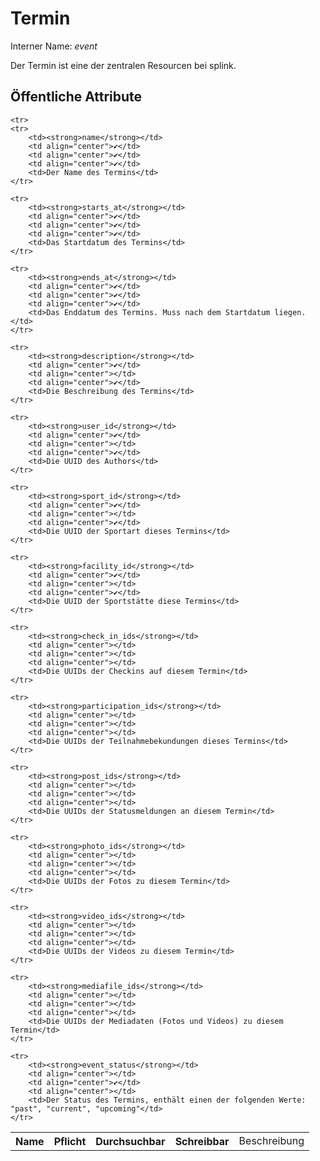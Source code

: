 # Termin

Interner Name: *event*

Der Termin ist eine der zentralen Resourcen bei splink. 

## Öffentliche Attribute


<table>
	<tr>
		<th align="left">Name</th>
		<th>Pflicht</th>
		<th>Durchsuchbar</th>
		<th>Schreibbar</th>
		<td>Beschreibung</td>
	</tr>

	<tr>
	<tr>
		<td><strong>name</strong></td>
		<td align="center">✔</td>
		<td align="center">✔</td>
		<td align="center">✔</td>
		<td>Der Name des Termins</td>
	</tr>

	<tr>
		<td><strong>starts_at</strong></td>
		<td align="center">✔</td>
		<td align="center">✔</td>
		<td align="center">✔</td>
		<td>Das Startdatum des Termins</td>
	</tr>

	<tr>
		<td><strong>ends_at</strong></td>
		<td align="center">✔</td>
		<td align="center">✔</td>
		<td align="center">✔</td>
		<td>Das Enddatum des Termins. Muss nach dem Startdatum liegen.</td>
	</tr>

	<tr>
		<td><strong>description</strong></td>
		<td align="center">✔</td>
		<td align="center"></td>
		<td align="center">✔</td>
		<td>Die Beschreibung des Termins</td>
	</tr>

	<tr>
		<td><strong>user_id</strong></td>
		<td align="center">✔</td>
		<td align="center"></td>
		<td align="center">✔</td>
		<td>Die UUID des Authors</td>
	</tr>

	<tr>
		<td><strong>sport_id</strong></td>
		<td align="center">✔</td>
		<td align="center"></td>
		<td align="center">✔</td>
		<td>Die UUID der Sportart dieses Termins</td>
	</tr>

	<tr>
		<td><strong>facility_id</strong></td>
		<td align="center">✔</td>
		<td align="center"></td>
		<td align="center">✔</td>
		<td>Die UUID der Sportstätte diese Termins</td>
	</tr>

	<tr>
		<td><strong>check_in_ids</strong></td>
		<td align="center"></td>
		<td align="center"></td>
		<td align="center"></td>
		<td>Die UUIDs der Checkins auf diesem Termin</td>
	</tr>

	<tr>
		<td><strong>participation_ids</strong></td>
		<td align="center"></td>
		<td align="center"></td>
		<td align="center"></td>
		<td>Die UUIDs der Teilnahmebekundungen dieses Termins</td>
	</tr>

	<tr>
		<td><strong>post_ids</strong></td>
		<td align="center"></td>
		<td align="center"></td>
		<td align="center"></td>
		<td>Die UUIDs der Statusmeldungen an diesem Termin</td>
	</tr>

	<tr>
		<td><strong>photo_ids</strong></td>
		<td align="center"></td>
		<td align="center"></td>
		<td align="center"></td>
		<td>Die UUIDs der Fotos zu diesem Termin</td>
	</tr>

	<tr>
		<td><strong>video_ids</strong></td>
		<td align="center"></td>
		<td align="center"></td>
		<td align="center"></td>
		<td>Die UUIDs der Videos zu diesem Termin</td>
	</tr>

	<tr>
		<td><strong>mediafile_ids</strong></td>
		<td align="center"></td>
		<td align="center"></td>
		<td align="center"></td>
		<td>Die UUIDs der Mediadaten (Fotos und Videos) zu diesem Termin</td>
	</tr>

	<tr>
		<td><strong>event_status</strong></td>
		<td align="center"></td>
		<td align="center">✔</td>
		<td align="center"></td>
		<td>Der Status des Termins, enthält einen der folgenden Werte: "past", "current", "upcoming"</td>
	</tr>
</table>

